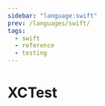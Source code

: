```yaml
---
sidebar: "language:swift"
prev: /languages/swift/
tags:
  - swift
  - reference
  - testing
---
```


# XCTest

<!--
TODO: Finish this reference
TODO: Add tutorial and link to it
TODO: Add any recipes and link to them
-->
